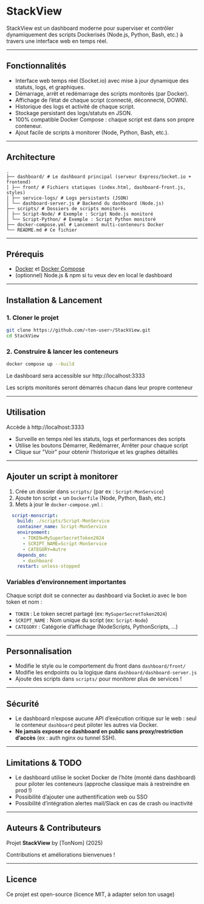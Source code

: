 
# StackView

StackView est un dashboard moderne pour superviser et contrôler dynamiquement des scripts Dockerisés (Node.js, Python, Bash, etc.) à travers une interface web en temps réel.

---

## Fonctionnalités

- Interface web temps réel (Socket.io) avec mise à jour dynamique des statuts, logs, et graphiques.
- Démarrage, arrêt et redémarrage des scripts monitorés (par Docker).
- Affichage de l’état de chaque script (connecté, déconnecté, DOWN).
- Historique des logs et activité de chaque script.
- Stockage persistant des logs/statuts en JSON.
- 100% compatible Docker Compose : chaque script est dans son propre conteneur.
- Ajout facile de scripts à monitorer (Node, Python, Bash, etc.).

---

## Architecture

```
.
├── dashboard/ # Le dashboard principal (serveur Express/Socket.io + frontend)
│ ├── front/ # Fichiers statiques (index.html, dashboard-front.js, styles)
│ ├── service-logs/ # Logs persistants (JSON)
│ └── dashboard-server.js # Backend du dashboard (Node.js)
├── scripts/ # Dossiers de scripts monitorés
│ ├── Script-Node/ # Exemple : Script Node.js monitoré
│ └── Script-Python/ # Exemple : Script Python monitoré
├── docker-compose.yml # Lancement multi-conteneurs Docker
└── README.md # Ce fichier
```

---

## Prérequis

- [Docker](https://docs.docker.com/get-docker/) et [Docker Compose](https://docs.docker.com/compose/install/)
- (optionnel) Node.js & npm si tu veux dev en local le dashboard

---

## Installation & Lancement

### 1. Cloner le projet

```bash
git clone https://github.com/<ton-user>/StackView.git
cd StackView
```

### 2. Construire & lancer les conteneurs

```bash
docker compose up --build
```

Le dashboard sera accessible sur http://localhost:3333

Les scripts monitorés seront démarrés chacun dans leur propre conteneur

---

## Utilisation

Accède à http://localhost:3333

- Surveille en temps réel les statuts, logs et performances des scripts
- Utilise les boutons Démarrer, Redémarrer, Arrêter pour chaque script
- Clique sur "Voir" pour obtenir l’historique et les graphes détaillés

---

## Ajouter un script à monitorer

1. Crée un dossier dans `scripts/` (par ex : `Script-MonService`)
2. Ajoute ton script + un `Dockerfile` (Node, Python, Bash, etc.)
3. Mets à jour le `docker-compose.yml` :

```yaml
  script-monscript:
    build: ./scripts/Script-MonService
    container_name: Script-MonService
    environment:
      - TOKEN=MySuperSecretToken2024
      - SCRIPT_NAME=Script-MonService
      - CATEGORY=Autre
    depends_on:
      - dashboard
    restart: unless-stopped
```

### Variables d’environnement importantes

Chaque script doit se connecter au dashboard via Socket.io avec le bon token et nom :

- `TOKEN` : Le token secret partagé (ex: `MySuperSecretToken2024`)
- `SCRIPT_NAME` : Nom unique du script (ex: `Script-Node`)
- `CATEGORY` : Catégorie d’affichage (NodeScripts, PythonScripts, ...)

---

## Personnalisation

- Modifie le style ou le comportement du front dans `dashboard/front/`
- Modifie les endpoints ou la logique dans `dashboard/dashboard-server.js`
- Ajoute des scripts dans `scripts/` pour monitorer plus de services !

---

## Sécurité

- Le dashboard n’expose aucune API d’exécution critique sur le web : seul le conteneur `dashboard` peut piloter les autres via Docker.
- **Ne jamais exposer ce dashboard en public sans proxy/restriction d’accès** (ex : auth nginx ou tunnel SSH).

---

## Limitations & TODO

- Le dashboard utilise le socket Docker de l’hôte (monté dans dashboard) pour piloter les conteneurs (approche classique mais à restreindre en prod !)
- Possibilité d’ajouter une authentification web ou SSO
- Possibilité d’intégration alertes mail/Slack en cas de crash ou inactivité

---

## Auteurs & Contributeurs

Projet **StackView** by [TonNom] (2025)

Contributions et améliorations bienvenues !

---

## Licence

Ce projet est open-source (licence MIT, à adapter selon ton usage)
